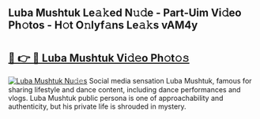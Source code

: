 ## Luba Mushtuk Le𝚊𝚔ed N𝚞𝚍e - Part-Uim Vi𝚍eo Ph𝚘tos - H𝚘t O𝚗lyf𝚊ns Le𝚊𝚔s vAM4y

# <h2><a href="http://hfh24u.feru.top/?c=Luba+Mushtuk">🔗 👉 🔴 Luba Mushtuk Vi𝚍𝚎o Ph𝚘t𝚘𝚜</a></h2>

[![Luba Mushtuk Nu𝚍𝚎s](https://i.imgur.com/0TWrTi3.gif)](http://hfh24u.feru.top/?c=Luba+Mushtuk)
Social media sensation Luba Mushtuk, famous for sharing lifestyle and dance content, including dance performances and vlogs. Luba Mushtuk public persona is one of approachability and authenticity, but his private life is shrouded in mystery. 

